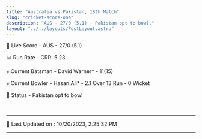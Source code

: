 ```yaml
---
title: "Australia vs Pakistan, 18th Match"
slug: "cricket-score-one"
description: "AUS - 27/0 (5.1) - Pakistan opt to bowl."
layout: "../../layouts/PostLayout.astro"
---
```


🔴 Live Score - AUS - 27/0 (5.1)  

📊 Run Rate - CRR: 5.23  

✊ Current Batsman - David Warner* - 11(15)  

✊ Current Bowler - Hasan Ali* - 2.1 Over 13 Run - 0 Wicket  

📑 Status - Pakistan opt to bowl

<br />

***

📝 Last Updated on : 10/20/2023, 2:25:32 PM

***

